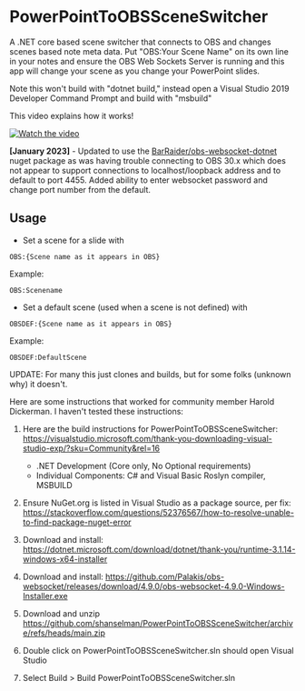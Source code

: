 # PowerPointToOBSSceneSwitcher
A .NET core based scene switcher that connects to OBS and changes scenes based note meta data. Put "OBS:Your Scene Name" on its own line in your notes and ensure the OBS Web Sockets Server is running and this app will change your scene as you change your PowerPoint slides.

Note this won't build with "dotnet build," instead open a Visual Studio 2019 Developer Command Prompt and build with "msbuild"

This video explains how it works!

[![Watch the video](https://i.imgur.com/v369AtP.png)](https://www.youtube.com/watch?v=ciNcxi2bPwM)

**[January 2023]** - Updated to use the [BarRaider/obs-websocket-dotnet](https://www.nuget.org/packages/obs-websocket-dotnet/5.0.0.3?_src=template) nuget package as was having trouble connecting to OBS 30.x which does not appear to support connections to localhost/loopback address and to default to port 4455. Added ability to enter websocket password and change port number from the default.

## Usage
* Set a scene for a slide with 
```<language>
OBS:{Scene name as it appears in OBS}
```

Example:
```<language>
OBS:Scenename
```

* Set a default scene (used when a scene is not defined) with
```<language>
OBSDEF:{Scene name as it appears in OBS}
```

Example:
```<language>
OBSDEF:DefaultScene
```

UPDATE: For many this just clones and builds, but for some folks (unknown why) it doesn't.

Here are some instructions that worked for community member Harold Dickerman. I haven't tested these instructions:

1. Here are the build instructions for PowerPointToOBSSceneSwitcher:
https://visualstudio.microsoft.com/thank-you-downloading-visual-studio-exp/?sku=Community&rel=16

    - .NET Development (Core only, No Optional requirements)
    - Individual Components: C# and Visual Basic Roslyn compiler, MSBUILD

2. Ensure NuGet.org is listed in Visual Studio as a package source, per fix: https://stackoverflow.com/questions/52376567/how-to-resolve-unable-to-find-package-nuget-error 

3. Download and install: https://dotnet.microsoft.com/download/dotnet/thank-you/runtime-3.1.14-windows-x64-installer

4. Download and install: https://github.com/Palakis/obs-websocket/releases/download/4.9.0/obs-websocket-4.9.0-Windows-Installer.exe

5. Download and unzip https://github.com/shanselman/PowerPointToOBSSceneSwitcher/archive/refs/heads/main.zip

6. Double click on PowerPointToOBSSceneSwitcher.sln should open Visual Studio

7. Select Build > Build PowerPointToOBSSceneSwitcher.sln
